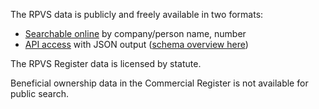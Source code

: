 The RPVS data is publicly and freely available in two formats:

- [Searchable online](https://rpvs.gov.sk/rpvs) by company/person name, number
- [API access](https://rpvs.gov.sk/OpenData) with JSON output
  ([schema overview here](https://rpvs.gov.sk/OpenData/$metadata))

The RPVS Register data is licensed by statute.

Beneficial ownership data in the Commercial Register is not available for public
search.
